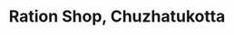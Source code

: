 ---
title: "Ration Shop, Chuzhatukotta"
url: /vilavoorkal/ration-shop-chuzhatukotta-thrikkannapuram-kunnapuzha-road/
shop: Lebensmittel
---